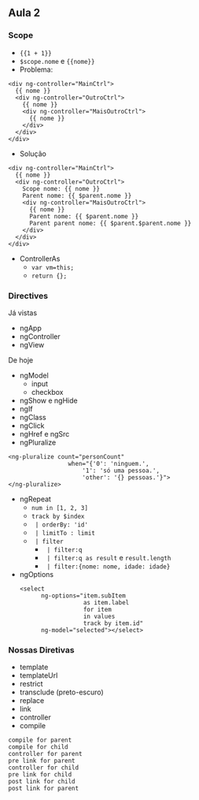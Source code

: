 ## Aula 2

### Scope
* ```{{1 + 1}}```
* ```$scope.nome``` e ```{{nome}}```
* Problema:
```
<div ng-controller="MainCtrl">
  {{ nome }}
  <div ng-controller="OutroCtrl">
    {{ nome }}
    <div ng-controller="MaisOutroCtrl">
      {{ nome }}
    </div>
  </div>
</div>
```
* Solução
```
<div ng-controller="MainCtrl">
  {{ nome }}
  <div ng-controller="OutroCtrl">
    Scope nome: {{ nome }}
    Parent nome: {{ $parent.nome }}
    <div ng-controller="MaisOutroCtrl">
      {{ nome }}
      Parent nome: {{ $parent.nome }}
      Parent parent nome: {{ $parent.$parent.nome }}
    </div>
  </div>
</div>
```
* ControllerAs
  - ```var vm=this;```
  - ```return {};```

### Directives
Já vistas
* ngApp
* ngController
* ngView

De hoje
* ngModel
  - input
  - checkbox
* ngShow e ngHide
* ngIf
* ngClass
* ngClick
* ngHref e ngSrc
* ngPluralize
```
<ng-pluralize count="personCount"
                 when="{'0': 'ninguem.',
                     '1': 'só uma pessoa.',
                     'other': '{} pessoas.'}">
</ng-pluralize>
```
* ngRepeat
  - ```num in [1, 2, 3]```
  - ```track by $index```
  - ``` | orderBy: 'id'```
  - ``` | limitTo : limit```
  - ``` | filter```
    + ``` | filter:q```
    + ``` | filter:q as result``` e ```result.length```
    + ``` | filter:{nome: nome, idade: idade}```
* ngOptions
    ```
    <select
          ng-options="item.subItem
                      as item.label
                      for item
                      in values
                      track by item.id"
          ng-model="selected"></select>
    ```

### Nossas Diretivas
* template
* templateUrl
* restrict
* transclude (preto-escuro)
* replace
* link
* controller
* compile
```
compile for parent
compile for child
controller for parent
pre link for parent
controller for child
pre link for child
post link for child
post link for parent
```
